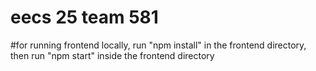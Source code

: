 # eecs 25 team 581

#for running frontend locally, run "npm install" in the frontend directory, then run "npm start" inside the frontend directory

